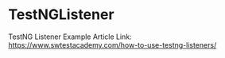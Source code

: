 # TestNGListener
TestNG Listener Example
Article Link: https://www.swtestacademy.com/how-to-use-testng-listeners/
